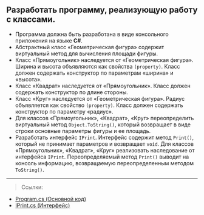 **Разработать программу, реализующую работу с классами.**
---
 - Программа должна быть разработана в виде консольного приложения на языке **C#**.
 - Абстрактный класс «Геометрическая фигура» содержит виртуальный метод для вычисления площади фигуры.
 -  Класс «Прямоугольник» наследуется от «Геометрическая фигура». Ширина и высота объявляются как свойства `(property)`. Класс должен содержать конструктор по параметрам «ширина» и «высота».
 - Класс «Квадрат» наследуется от «Прямоугольник». Класс должен содержать конструктор по длине стороны.
 - Класс «Круг» наследуется от «Геометрическая фигура». Радиус объявляется как свойство `(property)`. Класс должен содержать конструктор по параметру «радиус».
 -	Для классов «Прямоугольник», «Квадрат», «Круг» переопределить виртуальный метод `Object.ToString()`, который возвращает в виде строки
   основные параметры фигуры и ее площадь.
 - Разработать интерфейс `IPrint`. Интерфейс содержит метод `Print()`, который не принимает параметров и возвращает `void`. Для классов
   «Прямоугольник», «Квадрат», «Круг» реализовать наследование от
   интерфейса `IPrint`. Переопределяемый метод `Print()` выводит на консоль
   информацию, возвращаемую переопределенным методом `ToString()`.
___

> Ссылки:

 - [Program.cs (Основной код)](https://github.com/devasidmi/bmstu-labs/blob/lab2/lab2/Program.cs)
 - [IPrint.cs (Интерфейс)](https://github.com/devasidmi/bmstu-labs/blob/lab2/lab2/IPrint.cs)

